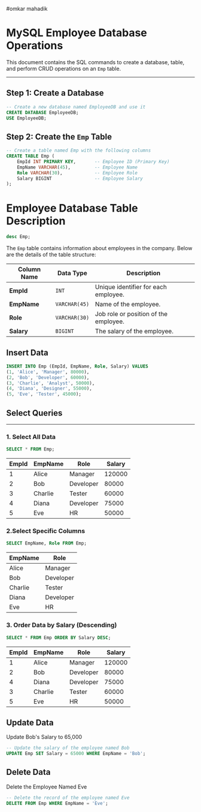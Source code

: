 #omkar mahadik

# MySQL Employee Database Operations

This document contains the SQL commands to create a database, table, and perform CRUD operations on an `Emp` table.

---

## Step 1: Create a Database

```sql
-- Create a new database named EmployeeDB and use it
CREATE DATABASE EmployeeDB;
USE EmployeeDB;
```
## Step 2: Create the `Emp` Table

```sql
-- Create a table named Emp with the following columns
CREATE TABLE Emp (
    EmpId INT PRIMARY KEY,       -- Employee ID (Primary Key)
    EmpName VARCHAR(45),         -- Employee Name
    Role VARCHAR(30),            -- Employee Role
    Salary BIGINT                -- Employee Salary
);
```
# Employee Database Table Description
```sql
desc Emp;
```
The `Emp` table contains information about employees in the company. Below are the details of the table structure:

| Column Name | Data Type    | Description                          |
|-------------|--------------|--------------------------------------|
| **EmpId**   | `INT`        | Unique identifier for each employee. |
| **EmpName** | `VARCHAR(45)`| Name of the employee.               |
| **Role**    | `VARCHAR(30)`| Job role or position of the employee.|
| **Salary**  | `BIGINT`     | The salary of the employee.         |

## Insert Data

```sql
INSERT INTO Emp (EmpId, EmpName, Role, Salary) VALUES 
(1, 'Alice', 'Manager', 80000),
(2, 'Bob', 'Developer', 60000),
(3, 'Charlie', 'Analyst', 50000),
(4, 'Diana', 'Designer', 55000),
(5, 'Eve', 'Tester', 45000);
```
## Select Queries

---

### 1. Select All Data

```sql
SELECT * FROM Emp;
```
| EmpId | EmpName  | Role       | Salary  |
|-------|----------|------------|---------|
| 1     | Alice    | Manager    | 120000  |
| 2     | Bob      | Developer  | 80000   |
| 3     | Charlie  | Tester     | 60000   |
| 4     | Diana    | Developer  | 75000   |
| 5     | Eve      | HR         | 50000   |

### 2.Select Specific Columns
```sql
SELECT EmpName, Role FROM Emp;
```
| EmpName | Role      |
|---------|-----------|
| Alice   | Manager   |
| Bob     | Developer |
| Charlie | Tester    |
| Diana   | Developer |
| Eve     | HR        |

### 3. Order Data by Salary (Descending)
```sql
SELECT * FROM Emp ORDER BY Salary DESC;
```
| EmpId | EmpName | Role      | Salary |
|-------|---------|-----------|--------|
| 1     | Alice   | Manager   | 120000 |
| 2     | Bob     | Developer | 80000  |
| 4     | Diana   | Developer | 75000  |
| 3     | Charlie | Tester    | 60000  |
| 5     | Eve     | HR        | 50000  |
## Update Data
Update Bob's Salary to 65,000
```sql
-- Update the salary of the employee named Bob
UPDATE Emp SET Salary = 65000 WHERE EmpName = 'Bob';
```
## Delete Data
Delete the Employee Named Eve
```sql
-- Delete the record of the employee named Eve
DELETE FROM Emp WHERE EmpName = 'Eve';
```
